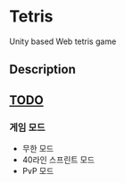 # Tetris
 Unity based Web tetris game

## Description

## [TODO](Assets/TODO/README.md)

### 게임 모드

* 무한 모드
* 40라인 스프린트 모드
* PvP 모드

